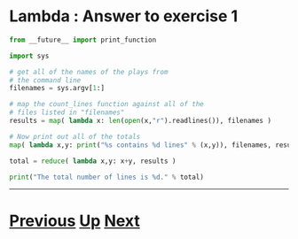 # Lambda : Answer to exercise 1

```python
from __future__ import print_function

import sys

# get all of the names of the plays from
# the command line
filenames = sys.argv[1:]

# map the count_lines function against all of the
# files listed in "filenames"
results = map( lambda x: len(open(x,"r").readlines()), filenames )

# Now print out all of the totals
map( lambda x,y: print("%s contains %d lines" % (x,y)), filenames, results )

total = reduce( lambda x,y: x+y, results )

print("The total number of lines is %d." % total)
```

***

# [Previous](lambda.md) [Up](lambda.md) [Next](lambda.md)
